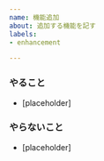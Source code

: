 ```yaml
---
name: 機能追加
about: 追加する機能を記す
labels:
- enhancement

---
```


### やること
- [placeholder]

### やらないこと
- [placeholder]
